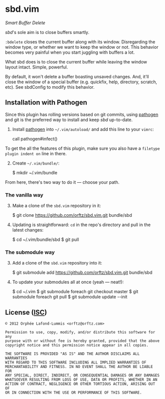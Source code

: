 sbd.vim
=======

*Smart Buffer Delete*

*sbd*'s sole aim is to close buffers smartly.

`:bdelete` closes the current buffer along with its window. Disregarding the
window type, or whether we want to keep the window or not. This behavior
becomes very painful when you start juggling with buffers a lot.

What sbd does is to close the current buffer while leaving the window layout
intact. Simple, powerful.

By default, it won't delete a buffer boasting unsaved changes. And, it'll close
the window of a special buffer (e.g. quickfix, help, directory, scratch, etc).
See sbdConfig to modify this behavior.

## Installation with Pathogen

Since this plugin has rolling versions based on git commits, using [pathogen]
and git is the preferred way to install and keep *sbd* up-to-date.

1. Install [pathogen] into `~/.vim/autoload/` and add this line to your
   `vimrc`:

    call pathogen#infect()

To get the all the features of this plugin, make sure you also have a
`filetype plugin indent on` line in there.

2. Create `~/.vim/bundle/`:

    $ mkdir ~/.vim/bundle

From here, there's two way to do it — choose your path.

### The vanilla way

3. Make a clone of the `sbd.vim` repository in it:

    $ git clone https://github.com/orftz/sbd.vim.git bundle/sbd

4. Updating is straightforward: `cd` in the repo's directory and pull in the latest changes:

    $ cd ~/.vim/bundle/sbd
    $ git pull

### The submodule way

3. Add a clone of the `sbd.vim` repository into it:

    $ git submodule add https://github.com/orftz/sbd.vim.git bundle/sbd

4. To update your submodules all at once (yeah — neat!):

    $ cd ~/.vim
    $ git submodule foreach git checkout master
    $ git submodule foreach git pull
    $ git submodule update --init

[pathogen]: https://github.com/tpope/vim-pathogen


## License ([ISC](https://en.wikipedia.org/wiki/ISC_license))

    © 2012 Orphée Lafond-Lummis <orftz@orftz.com>

    Permission to use, copy, modify, and/or distribute this software for any
    purpose with or without fee is hereby granted, provided that the above
    copyright notice and this permission notice appear in all copies.

    THE SOFTWARE IS PROVIDED "AS IS" AND THE AUTHOR DISCLAIMS ALL WARRANTIES
    WITH REGARD TO THIS SOFTWARE INCLUDING ALL IMPLIED WARRANTIES OF
    MERCHANTABILITY AND FITNESS. IN NO EVENT SHALL THE AUTHOR BE LIABLE FOR
    ANY SPECIAL, DIRECT, INDIRECT, OR CONSEQUENTIAL DAMAGES OR ANY DAMAGES
    WHATSOEVER RESULTING FROM LOSS OF USE, DATA OR PROFITS, WHETHER IN AN
    ACTION OF CONTRACT, NEGLIGENCE OR OTHER TORTIOUS ACTION, ARISING OUT OF
    OR IN CONNECTION WITH THE USE OR PERFORMANCE OF THIS SOFTWARE.
